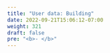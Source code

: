 ```yaml
---
title: "User data: Building"
date: 2022-09-21T15:06:12-07:00
weight: 321
draft: false
pre: "<b>- </b>"
---
```


